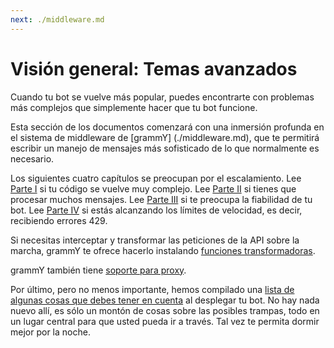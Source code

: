 ```yaml
---
next: ./middleware.md
---
```


# Visión general: Temas avanzados

Cuando tu bot se vuelve más popular, puedes encontrarte con problemas más complejos que simplemente hacer que tu bot funcione.

Esta sección de los documentos comenzará con una inmersión profunda en el sistema de middleware de [grammY] (./middleware.md), que te permitirá escribir un manejo de mensajes más sofisticado de lo que normalmente es necesario.

Los siguientes cuatro capítulos se preocupan por el escalamiento.
Lee [Parte I](./structuring.md) si tu código se vuelve muy complejo.
Lee [Parte II](./scaling.md) si tienes que procesar muchos mensajes.
Lee [Parte III](./reliability.md) si te preocupa la fiabilidad de tu bot.
Lee [Parte IV](./flood.md) si estás alcanzando los límites de velocidad, es decir, recibiendo errores 429.

Si necesitas interceptar y transformar las peticiones de la API sobre la marcha, grammY te ofrece hacerlo instalando [funciones transformadoras](./transformers.md).

grammY también tiene [soporte para proxy](./proxy.md).

Por último, pero no menos importante, hemos compilado una [lista de algunas cosas que debes tener en cuenta](./deployment.md) al desplegar tu bot.
No hay nada nuevo allí, es sólo un montón de cosas sobre las posibles trampas, todo en un lugar central para que usted pueda ir a través.
Tal vez te permita dormir mejor por la noche.
